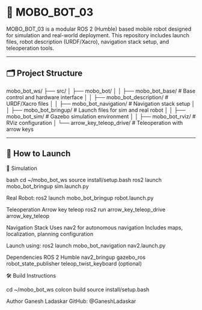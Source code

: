 # 🤖 MOBO_BOT_03

MOBO_BOT_03 is a modular ROS 2 (Humble) based mobile robot designed for simulation and real-world deployment. This repository includes launch files, robot description (URDF/Xacro), navigation stack setup, and teleoperation tools.

---

## 🗂️ Project Structure

mobo_bot_ws/
├── src/
│ ├── mobo_bot/
│ │ ├── mobo_bot_base/ # Base control and hardware interface
│ │ ├── mobo_bot_description/ # URDF/Xacro files
│ │ ├── mobo_bot_navigation/ # Navigation stack setup
│ │ ├── mobo_bot_bringup/ # Launch files for sim and real robot
│ │ ├── mobo_bot_sim/ # Gazebo simulation environment
│ │ ├── mobo_bot_rviz/ # RViz configuration
│ └── arrow_key_teleop_drive/ # Teleoperation with arrow keys

---

## 🚀 How to Launch
🧪 Simulation

bash
cd ~/mobo_bot_ws
source install/setup.bash
ros2 launch mobo_bot_bringup sim.launch.py

Real Robot:
ros2 launch mobo_bot_bringup robot.launch.py

Teleoperation
Arrow key teleop
ros2 run arrow_key_teleop_drive arrow_key_teleop

Navigation Stack
Uses nav2 for autonomous navigation
Includes maps,
localization, 
planning configuration

Launch using:
ros2 launch mobo_bot_navigation nav2.launch.py

Dependencies
ROS 2 Humble
nav2_bringup
gazebo_ros
robot_state_publisher
teleop_twist_keyboard (optional)

🛠️ Build Instructions

cd ~/mobo_bot_ws
colcon build
source install/setup.bash

Author
Ganesh Ladaskar
GitHub: @GaneshLadaskar


